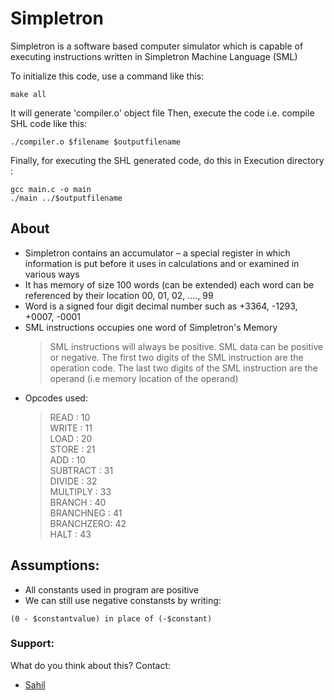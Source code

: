 # Simpletron

Simpletron is a software based computer simulator which is capable of executing instructions written in Simpletron Machine Language (SML)

To initialize this code, use a command like this:
```
make all
```
It will generate 'compiler.o' object file
Then, execute the code i.e. compile SHL code like this:
```
./compiler.o $filename $outputfilename
```

Finally, for executing the SHL generated code, do this in Execution directory :
```
gcc main.c -o main
./main ../$outputfilename
```

##  About
- Simpletron contains an accumulator – a special register in which information is put before it uses in calculations and or examined in various ways
-	It has memory of size 100 words (can be extended) each word can be referenced by their location 00, 01, 02, ...., 99
-	Word is a signed four digit decimal number such as +3364, -1293, +0007, -0001
- SML instructions occupies one word of Simpletron's Memory
    > SML instructions will always be positive.
    > SML data can be positive or negative.
    > The first two digits of the SML instruction are the operation code.
    > The last two digits of the SML instruction are the operand (i.e memory location of the operand)
- Opcodes used:&nbsp;
    > READ      : 10<br/>
    > WRITE     : 11<br/>
    > LOAD      : 20<br/>
    > STORE     : 21<br/>
    > ADD       : 10<br/>
    > SUBTRACT  : 31<br/>
    > DIVIDE    : 32<br/>
    > MULTIPLY  : 33<br/>
    > BRANCH    : 40<br/>
    > BRANCHNEG : 41<br/>
    > BRANCHZERO: 42<br/>
    > HALT      : 43<br/>

## Assumptions:
- All constants used in program are positive<br/>
- We can still use negative constansts by writing:<br/>
```
(0 - $constantvalue) in place of (-$constant)
```


### Support:
What do you think about this? Contact:
- [Sahil](https://www.github.com/imsahil007)
